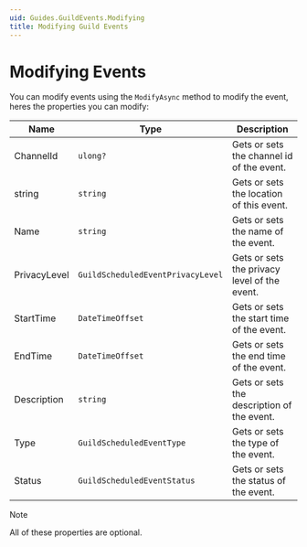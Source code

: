 ```yaml
---
uid: Guides.GuildEvents.Modifying
title: Modifying Guild Events
---
```


# Modifying Events

You can modify events using the `ModifyAsync` method to modify the event, heres the properties you can modify:

| Name         | Type                              | Description                                  |
| ------------ | --------------------------------- | -------------------------------------------- |
| ChannelId    | `ulong?`                          | Gets or sets the channel id of the event.    |
| string       | `string`                          | Gets or sets the location of this event.     |
| Name         | `string`                          | Gets or sets the name of the event.          |
| PrivacyLevel | `GuildScheduledEventPrivacyLevel` | Gets or sets the privacy level of the event. |
| StartTime    | `DateTimeOffset`                  | Gets or sets the start time of the event.    |
| EndTime      | `DateTimeOffset`                  | Gets or sets the end time of the event.      |
| Description  | `string`                          | Gets or sets the description of the event.   |
| Type         | `GuildScheduledEventType`         | Gets or sets the type of the event.          |
| Status       | `GuildScheduledEventStatus`       | Gets or sets the status of the event.        |

> [!NOTE]
> All of these properties are optional.
